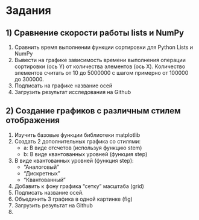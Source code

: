 # Задания 

## 1) Сравнение скорости работы lists и NumPy
1) Сравнить время выполнении функции сортировки для Python Lists и NumPy
2) Вывести на графике зависимость времени выполнения операции сортировки (ось Y) от количества элементов (ось X). Количество элементов считать от 10 до 5000000 c шагом примерно от 100000 до 300000.
3) Подписать на графике название осей
4) Загрузить результат исследования на Github
## 2) Создание графиков с различным стилем отображения
1) Изучить базовые функции библиотеки matplotlib
2) Создать 2 дополнительных графика со стилями:
    - a: В виде отсчетов (используя функцию stem)
    - b: В виде квантованных уровней (функция step)
3) В виде квантованных уровней (функция step):
   - “Аналоговый”
   - “Дискретных”
   - “Квантованный”
4) Добавить к фону графика “сетку” масштаба (grid)
5) Подписать название осей.
6) Объединить 3 графика в одной картинке (fig)
7) Загрузить результат на Github
8) 
